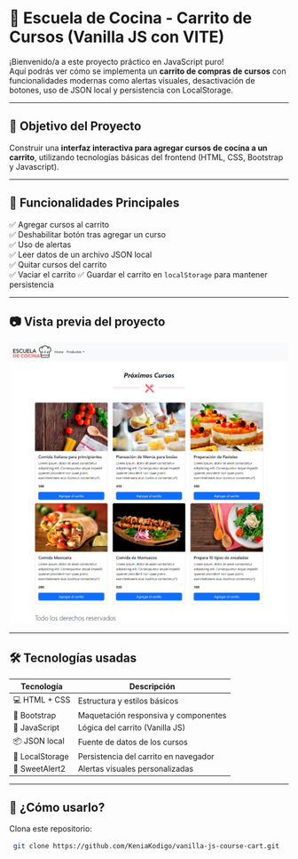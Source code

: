 # 🍳 Escuela de Cocina - Carrito de Cursos (Vanilla JS con VITE)

¡Bienvenido/a a este proyecto práctico en JavaScript puro!  
Aquí podrás ver cómo se implementa un **carrito de compras de cursos** con funcionalidades modernas como alertas visuales, desactivación de botones, uso de JSON local y persistencia con LocalStorage.

---

## 🎯 Objetivo del Proyecto

Construir una **interfaz interactiva para agregar cursos de cocina a un carrito**, utilizando tecnologías básicas del frontend (HTML, CSS, Bootstrap y Javascript).

---

## 🧩 Funcionalidades Principales

✅ Agregar cursos al carrito  
✅ Deshabilitar botón tras agregar un curso  
✅ Uso de alertas  
✅ Leer datos de un archivo JSON local  
✅ Quitar cursos del carrito  
✅ Vaciar el carrito
✅ Guardar el carrito en `localStorage` para mantener persistencia  

---

## 📷 Vista previa del proyecto

![Vista previa del proyecto](./design.png)


---

## 🛠️ Tecnologías usadas

| Tecnología        | Descripción                        |
|------------------|------------------------------------|
| 💻 HTML + CSS    | Estructura y estilos básicos       |
| 🎨 Bootstrap     | Maquetación responsiva y componentes |
| 🧠 JavaScript    | Lógica del carrito (Vanilla JS)    |
| 📦 JSON local    | Fuente de datos de los cursos      |
| 📍 LocalStorage  | Persistencia del carrito en navegador |
| 🚨 SweetAlert2   | Alertas visuales personalizadas    |

---

## 🧪 ¿Cómo usarlo?

Clona este repositorio:  
   ```bash
    git clone https://github.com/KeniaKodigo/vanilla-js-course-cart.git
